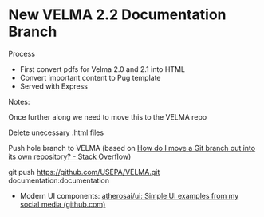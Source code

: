 # New VELMA 2.2 Documentation Branch

Process

- First convert pdfs for Velma 2.0 and 2.1 into HTML
- Convert important content to Pug template
- Served with Express

Notes:

Once further along we need to move this to the VELMA repo

Delete unecessary .html files

Push hole branch to VELMA (based on [How do I move a Git branch out into its own repository? - Stack Overflow](https://stackoverflow.com/questions/2227062/how-do-i-move-a-git-branch-out-into-its-own-repository#:~:text=You%20can%20simply%20push%20a%20branch%20to%20a,For%20a%20new%20repository%2C%20new-branch-name%20is%20typically%20master.))

git push https://github.com/USEPA/VELMA.git documentation:documentation

- Modern UI components: [atherosai/ui: Simple UI examples from my social media (github.com)](https://github.com/atherosai/ui/tree/main)
